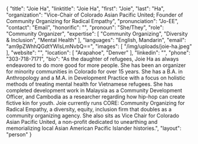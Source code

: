 {
  "title": "Joie Ha",
  "linktitle": "Joie Ha",
  "first": "Joie",
  "last": "Ha",
  "organization": "Vice-Chair of Colorado Asian Pacific United; Founder of Community Organizing for Radical Empathy",
  "pronunciation": "Jo-EE",
  "contact": "Email",
  "honorific": "",
  "pronoun": "She/They",
  "role": "Community Organizer",
  "expertise": [
    "Community Organizing",
    "Diversity & Inclusion",
    "Mental Health"
  ],
  "languages": "English, Mandarin",
  "email": "am9pZWhhQGdtYWlsLmNvbQ==",
  "images": [
    "/img/uploads/joie-ha.jpeg"
  ],
  "website": "",
  "location": [
    "Arapahoe",
    "Denver"
  ],
  "linkedin": "",
  "phone": "303-718-7171",
  "bio": "As the daughter of refugees, Joie Ha as always endeavored to do more good for more people. She has been an organizer for minority communities in Colorado for over 15 years. She has a B.A. in Anthropology and a M.A. in Development Practice with a focus on holistic methods of treating mental health for Vietnamese refugees. She has completed development work in Malaysia as a Community Development Officer, and Cambodia as a researcher regarding how hip-hop can create fictive kin for youth. Joie currently runs CORE: Community Organizing for Radical Empathy, a diversity, equity, inclusion firm that doubles as a community organizing agency. She also sits as Vice Chair for Colorado Asian Pacific United, a non-profit dedicated to unearthing and memorializing local Asian American Pacific Islander histories.",
  "layout": "person"
}